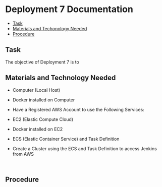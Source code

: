 # Deployment 7 Documentation

* [Task](#Task)
* [Materials and Techonology Needed](#Materials_and_Technology_Needed)
* [Procedure](#Procedure)

## Task
The objective of Deployment 7 is to
<br>

## Materials and Technology Needed
* Computer (Local Host)
 * Docker installed on Computer

* Have a Registered AWS Account to use the Following Services: 
 * EC2 (Elastic Compute Cloud)
  * Docker installed on EC2
 
 * ECS (Elastic Container Service) and Task Definition
  * Create a Cluster using the ECS and Task Definition to access Jenkins from AWS


<br>

## Procedure

<br>
